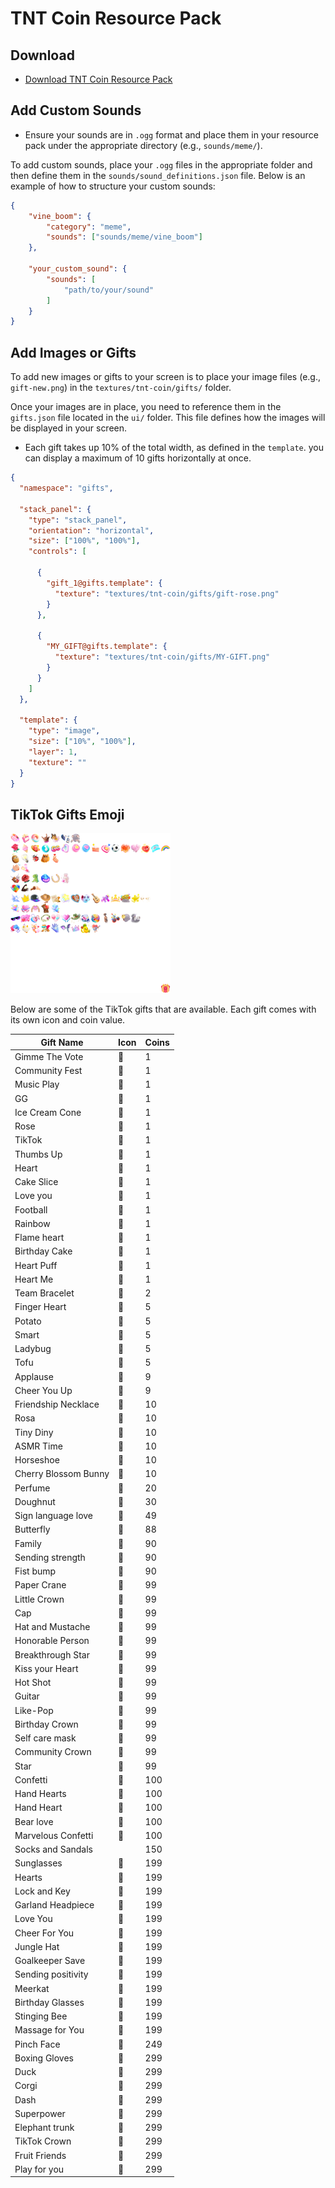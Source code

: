 # TNT Coin Resource Pack

## Download

- [Download TNT Coin Resource Pack](https://github.com/rqinix/BP-TNT-Coin/releases/tag/v0.1.0)

## Add Custom Sounds

- Ensure your sounds are in `.ogg` format and place them in your resource pack under the appropriate directory (e.g., `sounds/meme/`).

To add custom sounds, place your `.ogg` files in the appropriate folder and then define them in the `sounds/sound_definitions.json` file. Below is an example of how to structure your custom sounds:

```json
{
    "vine_boom": {
        "category": "meme",
        "sounds": ["sounds/meme/vine_boom"]
    },

    "your_custom_sound": {
        "sounds": [
            "path/to/your/sound"
        ]
    }
}
```

## Add Images or Gifts

To add new images or gifts to your screen is to place your image files (e.g., `gift-new.png`) in the `textures/tnt-coin/gifts/` folder.

Once your images are in place, you need to reference them in the `gifts.json` file located in the `ui/` folder. This file defines how the images will be displayed in your screen.

- Each gift takes up 10% of the total width, as defined in the `template`. you can display a maximum of 10 gifts horizontally at once.

```json
{
  "namespace": "gifts",

  "stack_panel": {
    "type": "stack_panel",
    "orientation": "horizontal",
    "size": ["100%", "100%"],
    "controls": [

      {
        "gift_1@gifts.template": {
          "texture": "textures/tnt-coin/gifts/gift-rose.png"
        }
      },

      {
        "MY_GIFT@gifts.template": {
          "texture": "textures/tnt-coin/gifts/MY-GIFT.png"
        }
      }
    ]
  },

  "template": {
    "type": "image",
    "size": ["10%", "100%"],
    "layer": 1,
    "texture": ""
  }
}
```

## TikTok Gifts Emoji

![TikTok Gifts](./font/glyph_E3.png)

Below are some of the TikTok gifts that are available. Each gift comes with its own icon and coin value. 

| Gift Name                 | Icon  | Coins |
|---------------------------|-------|-------|
| Gimme The Vote            |      | 1     |
| Community Fest            |      | 1     |
| Music Play                |      | 1     |
| GG                        |      | 1     |
| Ice Cream Cone            |      | 1     |
| Rose                      |      | 1     |
| TikTok                    |      | 1     |
| Thumbs Up                 |      | 1     |
| Heart                     |      | 1     |
| Cake Slice                |      | 1     |
| Love you                  |      | 1     |
| Football                  |      | 1     |
| Rainbow                   |      | 1     |
| Flame heart               |      | 1     |
| Birthday Cake             |      | 1     |
| Heart Puff                |      | 1     |
| Heart Me                  |      | 1     |
| Team Bracelet             |      | 2     |
| Finger Heart              |      | 5     |
| Potato                    |      | 5     |
| Smart                     |      | 5     |
| Ladybug                   |      | 5     |
| Tofu                      |      | 5     |
| Applause                  |      | 9     |
| Cheer You Up              |      | 9     |
| Friendship Necklace       |      | 10    |
| Rosa                      |      | 10    |
| Tiny Diny                 |      | 10    |
| ASMR Time                 |      | 10    |
| Horseshoe                 |      | 10    |
| Cherry Blossom Bunny      |      | 10    |
| Perfume                   |      | 20    |
| Doughnut                  |      | 30    |
| Sign language love        |      | 49    |
| Butterfly                 |      | 88    |
| Family                    |      | 90    |
| Sending strength          |      | 90    |
| Fist bump                 |      | 90    |
| Paper Crane               |      | 99    |
| Little Crown              |      | 99    |
| Cap                       |      | 99    |
| Hat and Mustache          |      | 99    |
| Honorable Person          |      | 99    |
| Breakthrough Star         |      | 99    |
| Kiss your Heart           |      | 99    |
| Hot Shot                  |      | 99    |
| Guitar                    |      | 99    |
| Like-Pop                  |      | 99    |
| Birthday Crown            |      | 99    |
| Self care mask            |      | 99    |
| Community Crown           |      | 99    |
| Star                      |      | 99    |
| Confetti                  |      | 100   |
| Hand Hearts               |      | 100   |
| Hand Heart                |      | 100   |
| Bear love                 |      | 100   |
| Marvelous Confetti        |      | 100   |
| Socks and Sandals         |       | 150   |
| Sunglasses                |      | 199   |
| Hearts                    |      | 199   |
| Lock and Key              |      | 199   |
| Garland Headpiece         |      | 199   |
| Love You                  |      | 199   |
| Cheer For You             |      | 199   |
| Jungle Hat                |      | 199   |
| Goalkeeper Save           |      | 199   |
| Sending positivity        |      | 199   |
| Meerkat                   |      | 199   |
| Birthday Glasses          |      | 199   |
| Stinging Bee              |      | 199   |
| Massage for You           |      | 199   |
| Pinch Face                |      | 249   |
| Boxing Gloves             |      | 299   |
| Duck                      |      | 299   |
| Corgi                     |      | 299   |
| Dash                      |      | 299   |
| Superpower                |      | 299   |
| Elephant trunk            |      | 299   |
| TikTok Crown              |      | 299   |
| Fruit Friends             |      | 299   |
| Play for you              |      | 299   |
